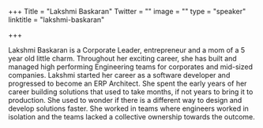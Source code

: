 +++
Title = "Lakshmi Baskaran"
Twitter = ""
image = ""
type = "speaker"
linktitle = "lakshmi-baskaran"

+++

Lakshmi Baskaran is a Corporate Leader, entrepreneur and a mom of a 5 year old little charm. Throughout her exciting career, she has built and managed high performing Engineering teams for corporates and mid-sized companies. Lakshmi started her career as a software developer and progressed to become an ERP Architect. She spent the early years of her career building solutions that used to take months, if not years to bring it to production. She used to wonder if there is a different way to design and develop solutions faster. She worked in teams where engineers worked in isolation and the teams lacked a collective ownership towards the outcome.
